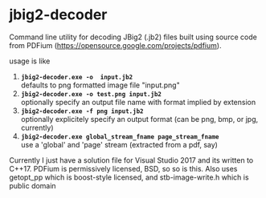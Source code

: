 jbig2-decoder
=======
Command line utility for decoding JBig2 (.jb2) files built using source code from PDFium (https://opensource.google.com/projects/pdfium).

usage is like

1. **`jbig2-decoder.exe -o  input.jb2`**  
defaults to png formatted image file "input.png"
2. **`jbig2-decoder.exe -o test.png input.jb2`**  
optionally specify an output file name with format implied by extension
3. **`jbig2-decoder.exe -f png input.jb2`**  
optionally explicitely specify an output format (can be png, bmp, or jpg, currently)
4. **`jbig2-decoder.exe global_stream_fname page_stream_fname`**  
use a 'global' and 'page' stream (extracted from a pdf, say)
     
Currently I just have a solution file for Visual Studio 2017 and its written to C++17.
PDFium is permissively licensed, BSD, so so is this. Also uses getopt_pp which is boost-style licensed, and stb-image-write.h which is public domain
